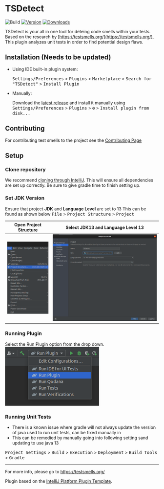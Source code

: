 # TSDetect

![Build](https://github.com/TestSmells/TSDetect/workflows/Build/badge.svg)
[![Version](https://img.shields.io/jetbrains/plugin/v/PLUGIN_ID.svg)](https://plugins.jetbrains.com/plugin/PLUGIN_ID)
[![Downloads](https://img.shields.io/jetbrains/plugin/d/PLUGIN_ID.svg)](https://plugins.jetbrains.com/plugin/PLUGIN_ID)

[//]: # ()
[//]: # (## Template ToDo list)

[//]: # (- [x] Create a new [IntelliJ Platform Plugin Template][template] project.)

[//]: # (- [ ] Get familiar with the [template documentation][template].)

[//]: # (- [ ] Verify the [pluginGroup]&#40;/gradle.properties&#41;, [plugin ID]&#40;/src/main/resources/META-INF/plugin.xml&#41; and [sources package]&#40;/src/main/kotlin&#41;.)

[//]: # (- [ ] Review the [Legal Agreements]&#40;https://plugins.jetbrains.com/docs/marketplace/legal-agreements.html&#41;.)

[//]: # (- [ ] [Publish a plugin manually]&#40;https://plugins.jetbrains.com/docs/intellij/publishing-plugin.html?from=IJPluginTemplate&#41; for the first time.)

[//]: # (- [ ] Set the Plugin ID in the above README badges.)

[//]: # (- [ ] Set the [Deployment Token]&#40;https://plugins.jetbrains.com/docs/marketplace/plugin-upload.html&#41;.)

[//]: # (- [ ] Click the <kbd>Watch</kbd> button on the top of the [IntelliJ Platform Plugin Template][template] to be notified about releases containing new features and fixes.)

<!-- Plugin description -->

[//]: # (This Fancy IntelliJ Platform Plugin is going to be your implementation of the brilliant ideas that you have.)
TSDetect is your all in one tool for deteing code smells within your tests. Based on the research by [https://testsmells.org/](https://testsmells.org/), This plugin analyzes unit tests in order to find potential design flaws.

[//]: # (This specific section is a source for the [plugin.xml]&#40;/src/main/resources/META-INF/plugin.xml&#41; file which will be extracted by the [Gradle]&#40;/build.gradle.kts&#41; during the build process.)

[//]: # (To keep everything working, do not remove `<!-- ... -->` sections. )
<!-- Plugin description end -->

## Installation (Needs to be updated)

- Using IDE built-in plugin system:
  
  <kbd>Settings/Preferences</kbd> > <kbd>Plugins</kbd> > <kbd>Marketplace</kbd> > <kbd>Search for "TSDetect"</kbd> >
  <kbd>Install Plugin</kbd>
  
- Manually:

  Download the [latest release](https://github.com/TestSmells/TSDetect/releases/latest) and install it manually using
  <kbd>Settings/Preferences</kbd> > <kbd>Plugins</kbd> > <kbd>⚙️</kbd> > <kbd>Install plugin from disk...</kbd>

## Contributing
For contributing test smells to the project see the [Contributing Page](Documentation/Contributing.md)


## Setup

### Clone repository
We recommend [cloning through IntelliJ](https://blog.jetbrains.com/idea/2020/10/clone-a-project-from-github/). This will ensure all dependencies are set up correctly. Be sure to give gradle time to finish setting up.  

### Set JDK Version 
Ensure that project **JDK** and **Language Level** are set to 13
This can be found as shown below
<kbd>File</kbd> > <kbd>Project Structure</kbd> > <kbd>Project</kbd>
    
| Open Project Structure                                           | Select JDK13 and Language Level 13                                    |
|------------------------------------------------------------------|-----------------------------------------------------------------------|
| ![Open Project Structre](Documentation/openPorjectStructure.png) | ![Select Project Structure](Documentation/selectProjectStructure.png) |

### Running Plugin
Select the Run Plugin option from the drop down. 
![Pasted image 20220407164839.png](Documentation/runPlugin.png)
 
### Running Unit Tests
- There is a known issue where gradle will not always update the version of java used to run unit tests,
can be fixed manually in 
- This can be remedied by manually going into following setting sand updating to use java 13
  
<kbd>Project Settings</kbd> > <kbd>Build</kbd> > <kbd>Execution</kbd> > <kbd>Deployment</kbd> > <kbd>Build Tools</kbd> > <kbd>Gradle</kbd>

---

For more info, please go to https://testsmells.org/

Plugin based on the [IntelliJ Platform Plugin Template][template].

[template]: https://github.com/JetBrains/intellij-platform-plugin-template





